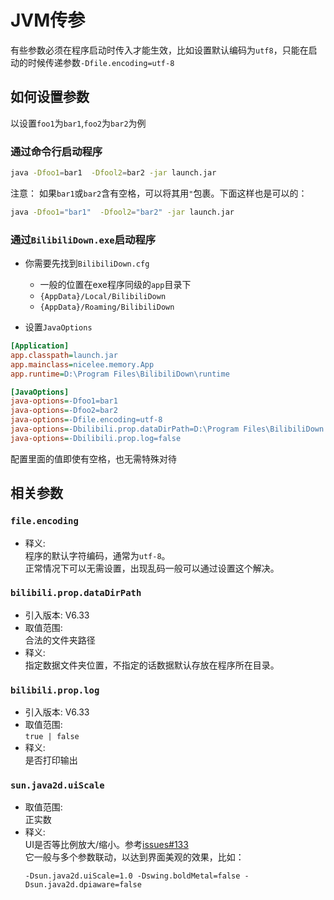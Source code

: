 # JVM传参
有些参数必须在程序启动时传入才能生效，比如设置默认编码为`utf8`，只能在启动的时候传递参数`-Dfile.encoding=utf-8`    


## 如何设置参数
以设置`foo1`为`bar1`,`foo2`为`bar2`为例

### 通过命令行启动程序
```sh
java -Dfoo1=bar1  -Dfool2=bar2 -jar launch.jar
```
注意： 如果`bar1`或`bar2`含有空格，可以将其用`"`包裹。下面这样也是可以的：
```sh
java -Dfoo1="bar1"  -Dfool2="bar2" -jar launch.jar
```


### 通过`BilibiliDown.exe`启动程序
+ 你需要先找到`BilibiliDown.cfg`
    + 一般的位置在exe程序同级的`app`目录下
    + `{AppData}/Local/BilibiliDown`
    + `{AppData}/Roaming/BilibiliDown`

+ 设置`JavaOptions`
```ini
[Application]
app.classpath=launch.jar
app.mainclass=nicelee.memory.App
app.runtime=D:\Program Files\BilibiliDown\runtime

[JavaOptions]
java-options=-Dfoo1=bar1
java-options=-Dfoo2=bar2
java-options=-Dfile.encoding=utf-8
java-options=-Dbilibili.prop.dataDirPath=D:\Program Files\BilibiliDown
java-options=-Dbilibili.prop.log=false
```
配置里面的值即使有空格，也无需特殊对待


## 相关参数
### `file.encoding`
- 释义:   
    程序的默认字符编码，通常为`utf-8`。  
    正常情况下可以无需设置，出现乱码一般可以通过设置这个解决。  

### `bilibili.prop.dataDirPath`
- 引入版本: V6.33
- 取值范围:   
    合法的文件夹路径
- 释义:   
    指定数据文件夹位置，不指定的话数据默认存放在程序所在目录。  

### `bilibili.prop.log`
- 引入版本: V6.33
- 取值范围:   
    `true | false`
- 释义:   
    是否打印输出  

### `sun.java2d.uiScale`
- 取值范围:   
    正实数
- 释义:   
    UI是否等比例放大/缩小。参考[issues#133](https://github.com/nICEnnnnnnnLee/BilibiliDown/issues/133)  
    它一般与多个参数联动，以达到界面美观的效果，比如：
    ```
    -Dsun.java2d.uiScale=1.0 -Dswing.boldMetal=false -Dsun.java2d.dpiaware=false
    ```

